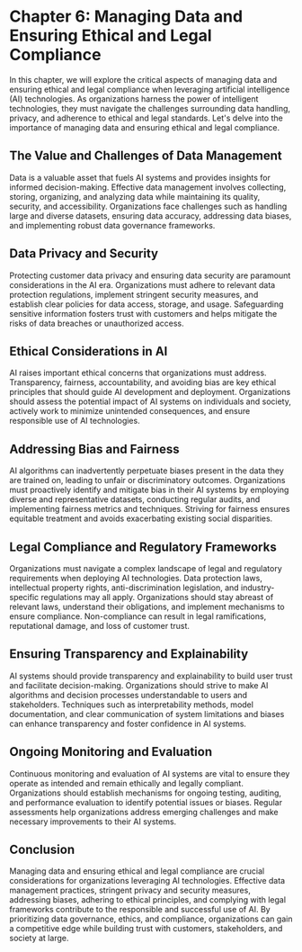Chapter 6: Managing Data and Ensuring Ethical and Legal Compliance
==================================================================

In this chapter, we will explore the critical aspects of managing data and ensuring ethical and legal compliance when leveraging artificial intelligence (AI) technologies. As organizations harness the power of intelligent technologies, they must navigate the challenges surrounding data handling, privacy, and adherence to ethical and legal standards. Let's delve into the importance of managing data and ensuring ethical and legal compliance.

The Value and Challenges of Data Management
-------------------------------------------

Data is a valuable asset that fuels AI systems and provides insights for informed decision-making. Effective data management involves collecting, storing, organizing, and analyzing data while maintaining its quality, security, and accessibility. Organizations face challenges such as handling large and diverse datasets, ensuring data accuracy, addressing data biases, and implementing robust data governance frameworks.

Data Privacy and Security
-------------------------

Protecting customer data privacy and ensuring data security are paramount considerations in the AI era. Organizations must adhere to relevant data protection regulations, implement stringent security measures, and establish clear policies for data access, storage, and usage. Safeguarding sensitive information fosters trust with customers and helps mitigate the risks of data breaches or unauthorized access.

Ethical Considerations in AI
----------------------------

AI raises important ethical concerns that organizations must address. Transparency, fairness, accountability, and avoiding bias are key ethical principles that should guide AI development and deployment. Organizations should assess the potential impact of AI systems on individuals and society, actively work to minimize unintended consequences, and ensure responsible use of AI technologies.

Addressing Bias and Fairness
----------------------------

AI algorithms can inadvertently perpetuate biases present in the data they are trained on, leading to unfair or discriminatory outcomes. Organizations must proactively identify and mitigate bias in their AI systems by employing diverse and representative datasets, conducting regular audits, and implementing fairness metrics and techniques. Striving for fairness ensures equitable treatment and avoids exacerbating existing social disparities.

Legal Compliance and Regulatory Frameworks
------------------------------------------

Organizations must navigate a complex landscape of legal and regulatory requirements when deploying AI technologies. Data protection laws, intellectual property rights, anti-discrimination legislation, and industry-specific regulations may all apply. Organizations should stay abreast of relevant laws, understand their obligations, and implement mechanisms to ensure compliance. Non-compliance can result in legal ramifications, reputational damage, and loss of customer trust.

Ensuring Transparency and Explainability
----------------------------------------

AI systems should provide transparency and explainability to build user trust and facilitate decision-making. Organizations should strive to make AI algorithms and decision processes understandable to users and stakeholders. Techniques such as interpretability methods, model documentation, and clear communication of system limitations and biases can enhance transparency and foster confidence in AI systems.

Ongoing Monitoring and Evaluation
---------------------------------

Continuous monitoring and evaluation of AI systems are vital to ensure they operate as intended and remain ethically and legally compliant. Organizations should establish mechanisms for ongoing testing, auditing, and performance evaluation to identify potential issues or biases. Regular assessments help organizations address emerging challenges and make necessary improvements to their AI systems.

Conclusion
----------

Managing data and ensuring ethical and legal compliance are crucial considerations for organizations leveraging AI technologies. Effective data management practices, stringent privacy and security measures, addressing biases, adhering to ethical principles, and complying with legal frameworks contribute to the responsible and successful use of AI. By prioritizing data governance, ethics, and compliance, organizations can gain a competitive edge while building trust with customers, stakeholders, and society at large.
